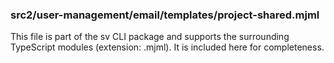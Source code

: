 ### src2/user-management/email/templates/project-shared.mjml

This file is part of the sv CLI package and supports the surrounding TypeScript modules (extension: .mjml). It is included here for completeness.